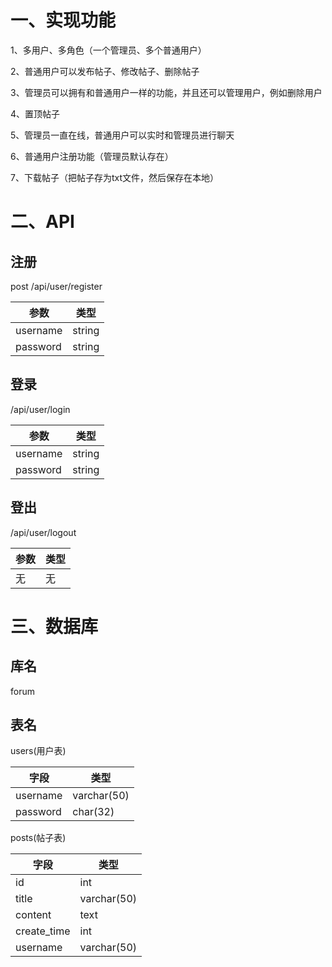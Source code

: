 # 一、实现功能

1、多用户、多角色（一个管理员、多个普通用户）

2、普通用户可以发布帖子、修改帖子、删除帖子

3、管理员可以拥有和普通用户一样的功能，并且还可以管理用户，例如删除用户

4、置顶帖子

5、管理员一直在线，普通用户可以实时和管理员进行聊天

6、普通用户注册功能（管理员默认存在）

7、下载帖子（把帖子存为txt文件，然后保存在本地）

# 二、API

## 注册

post /api/user/register

| 参数     | 类型   |
| -------- | ------ |
| username | string |
| password | string |

## 登录

/api/user/login

| 参数     | 类型   |
| -------- | ------ |
| username | string |
| password | string |

## 登出

/api/user/logout

| 参数 | 类型 |
| ---- | ---- |
| 无   | 无   |

# 三、数据库

## 库名

forum

## 表名

users(用户表)

| 字段     | 类型        |
| -------- | ----------- |
| username | varchar(50) |
| password | char(32)    |

posts(帖子表)

| 字段        | 类型        |
| ----------- | ----------- |
| id          | int         |
| title       | varchar(50) |
| content     | text        |
| create_time | int         |
| username     | varchar(50)         |
